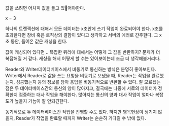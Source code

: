 값을 쓰려면 어차피 값을 들고 있어야한다.

x = 3

하나의 트랜잭션에 대해서 모든 데이터는 x초안에 쓰기 작업이 완료되어야 한다.
x초를 초과한다면 장비 혹은 로직상의 결함이 있다고 생각하고 서버의 에러로 간주한다.
그 x초 동안, 들어온 값은 캐싱을 한다.

값이 캐싱되어 있다면 .. 복잡한 쿼리에 대해서는 어떻게 그 값을 반환하지? 문제가 더 복잡해질 거 같다. 캐싱을 해서 어떻게 할 수는 있어보이는데 조금 더 생각해볼거리다.

Reader와 Writer데이터베이스에서 비동기로 통신하는 방식은 분명히 좋아보인다. Writer에서 Reader로 값을 쓰는 요청을 비동기로 보냈을 때, Reader는 작업을 완료했는지, 성공했는지 등의 정보를 담아 응답을 비동기적으로 반환할 수 있다. 
잘 모르겠는 점은 두 데이터베이스간의 통신의 양이 많아지고, 결국에는 나중에 서로의 데이터가 정확한지 검증하는 대사 작업을 해야한다. 많아지는 통신의 양과 대사 작업이 얼마나 복잡도가 높을지 가늠이 잘 안되긴한다.

동기적으로 두 데이터베이스간 작업을 진행할 수도 있다. 하지만 병목현상이 생기지 않을지, Reader가 작업을 완료할 때까지 Writer는 순순히 기다릴 수 밖에 없다.



